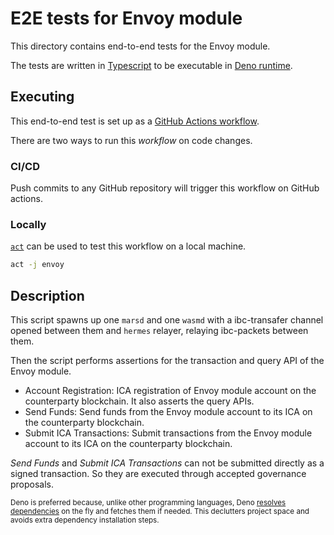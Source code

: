 # E2E tests for Envoy module

This directory contains end-to-end tests for the Envoy module.

The tests are written in [Typescript](https://www.typescriptlang.org) to be
executable in [Deno runtime](https://deno.land).

## Executing

This end-to-end test is set up as a
[GitHub Actions workflow](../../../../.github/workflows/e2e.yml).

There are two ways to run this _workflow_ on code changes.

### CI/CD

Push commits to any GitHub repository will trigger this workflow on GitHub
actions.

### Locally

[`act`](https://github.com/nektos/act) can be used to test this workflow on a
local machine.

```sh
act -j envoy
```

## Description

This script spawns up one `marsd` and one `wasmd` with a ibc-transafer channel
opened between them and `hermes` relayer, relaying ibc-packets between them.

Then the script performs assertions for the transaction and query API of the
Envoy module.

- Account Registration: ICA registration of Envoy module account on the
  counterparty blockchain. It also asserts the query APIs.
- Send Funds: Send funds from the Envoy module account to its ICA on the
  counterparty blockchain.
- Submit ICA Transactions: Submit transactions from the Envoy module account to
  its ICA on the counterparty blockchain.

_Send Funds_ and _Submit ICA Transactions_ can not be submitted directly as a
signed transaction. So they are executed through accepted governance proposals.

<sub>Deno is preferred because, unlike other programming languages, Deno
[resolves dependencies](https://deno.land/manual/examples/manage_dependencies)
on the fly and fetches them if needed. This declutters project space and avoids
extra dependency installation steps.</sub>
